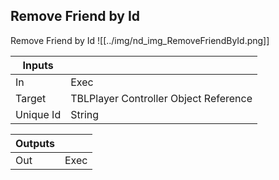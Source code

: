 ## Remove Friend by Id
Remove Friend by Id
![[../img/nd_img_RemoveFriendById.png]]

|Inputs||
|--|--|
| In | Exec |
| Target | TBLPlayer Controller Object Reference |
| Unique Id | String |

|Outputs||
|--|--|
| Out | Exec |
